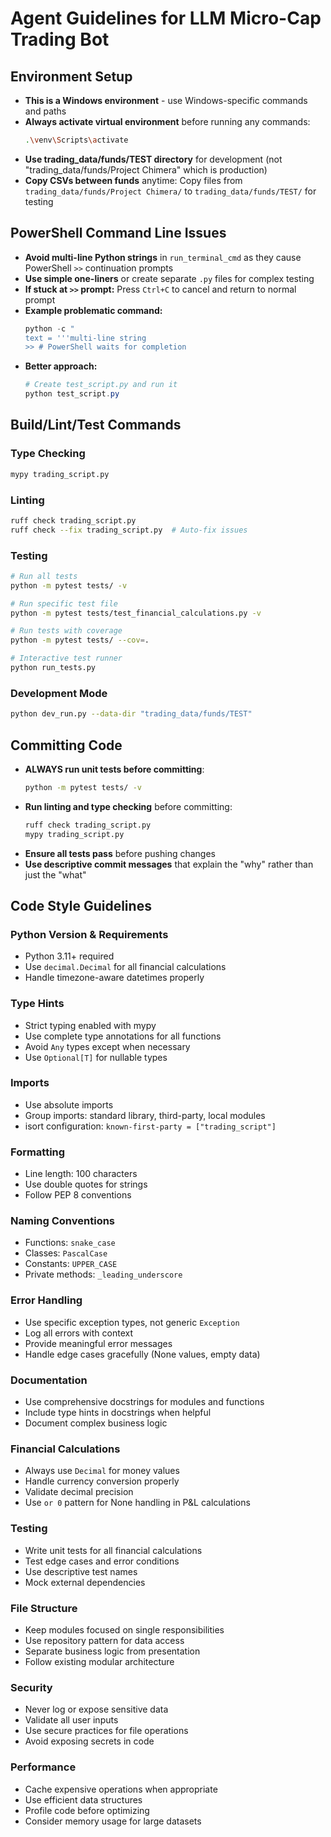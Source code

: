 # Agent Guidelines for LLM Micro-Cap Trading Bot

## Environment Setup
- **This is a Windows environment** - use Windows-specific commands and paths
- **Always activate virtual environment** before running any commands:
  ```bash
  .\venv\Scripts\activate
  ```
- **Use trading_data/funds/TEST directory** for development (not "trading_data/funds/Project Chimera" which is production)
- **Copy CSVs between funds** anytime: Copy files from `trading_data/funds/Project Chimera/` to `trading_data/funds/TEST/` for testing

## PowerShell Command Line Issues
- **Avoid multi-line Python strings** in `run_terminal_cmd` as they cause PowerShell `>>` continuation prompts
- **Use simple one-liners** or create separate `.py` files for complex testing
- **If stuck at `>>` prompt:** Press `Ctrl+C` to cancel and return to normal prompt
- **Example problematic command:**
  ```powershell
  python -c "
  text = '''multi-line string
  >> # PowerShell waits for completion
  ```
- **Better approach:**
  ```powershell
  # Create test_script.py and run it
  python test_script.py
  ```

## Build/Lint/Test Commands

### Type Checking
```bash
mypy trading_script.py
```

### Linting
```bash
ruff check trading_script.py
ruff check --fix trading_script.py  # Auto-fix issues
```

### Testing
```bash
# Run all tests
python -m pytest tests/ -v

# Run specific test file
python -m pytest tests/test_financial_calculations.py -v

# Run tests with coverage
python -m pytest tests/ --cov=.

# Interactive test runner
python run_tests.py
```

### Development Mode
```bash
python dev_run.py --data-dir "trading_data/funds/TEST"
```

## Committing Code
- **ALWAYS run unit tests before committing**:
  ```bash
  python -m pytest tests/ -v
  ```
- **Run linting and type checking** before committing:
  ```bash
  ruff check trading_script.py
  mypy trading_script.py
  ```
- **Ensure all tests pass** before pushing changes
- **Use descriptive commit messages** that explain the "why" rather than just the "what"

## Code Style Guidelines

### Python Version & Requirements
- Python 3.11+ required
- Use `decimal.Decimal` for all financial calculations
- Handle timezone-aware datetimes properly

### Type Hints
- Strict typing enabled with mypy
- Use complete type annotations for all functions
- Avoid `Any` types except when necessary
- Use `Optional[T]` for nullable types

### Imports
- Use absolute imports
- Group imports: standard library, third-party, local modules
- isort configuration: `known-first-party = ["trading_script"]`

### Formatting
- Line length: 100 characters
- Use double quotes for strings
- Follow PEP 8 conventions

### Naming Conventions
- Functions: `snake_case`
- Classes: `PascalCase`
- Constants: `UPPER_CASE`
- Private methods: `_leading_underscore`

### Error Handling
- Use specific exception types, not generic `Exception`
- Log all errors with context
- Provide meaningful error messages
- Handle edge cases gracefully (None values, empty data)

### Documentation
- Use comprehensive docstrings for modules and functions
- Include type hints in docstrings when helpful
- Document complex business logic

### Financial Calculations
- Always use `Decimal` for money values
- Handle currency conversion properly
- Validate decimal precision
- Use `or 0` pattern for None handling in P&L calculations

### Testing
- Write unit tests for all financial calculations
- Test edge cases and error conditions
- Use descriptive test names
- Mock external dependencies

### File Structure
- Keep modules focused on single responsibilities
- Use repository pattern for data access
- Separate business logic from presentation
- Follow existing modular architecture

### Security
- Never log or expose sensitive data
- Validate all user inputs
- Use secure practices for file operations
- Avoid exposing secrets in code

### Performance
- Cache expensive operations when appropriate
- Use efficient data structures
- Profile code before optimizing
- Consider memory usage for large datasets